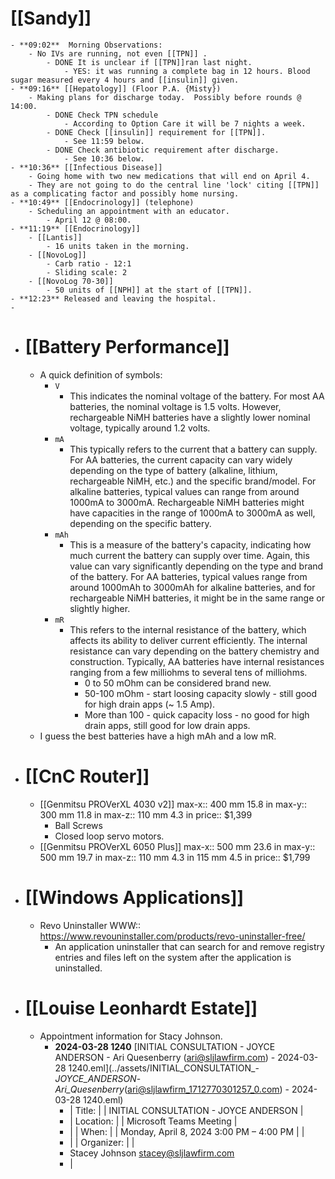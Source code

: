 # [[Sandy]]
	- **09:02**  Morning Observations:
		- No IVs are running, not even [[TPN]] .
			- DONE It is unclear if [[TPN]]ran last night.
				- YES: it was running a complete bag in 12 hours. Blood sugar measured every 4 hours and [[insulin]] given.
	- **09:16** [[Hepatology]] (Floor P.A. {Misty})
		- Making plans for discharge today.  Possibly before rounds @ 14:00.
			- DONE Check TPN schedule
				- According to Option Care it will be 7 nights a week.
			- DONE Check [[insulin]] requirement for [[TPN]].
				- See 11:59 below.
			- DONE Check antibiotic requirement after discharge.
				- See 10:36 below.
	- **10:36** [[Infectious Disease]]
		- Going home with two new medications that will end on April 4.
		- They are not going to do the central line 'lock' citing [[TPN]] as a complicating factor and possibly home nursing.
	- **10:49** [[Endocrinology]] (telephone)
		- Scheduling an appointment with an educator.
			- April 12 @ 08:00.
	- **11:19** [[Endocrinology]]
		- [[Lantis]]
			- 16 units taken in the morning.
		- [[NovoLog]]
			- Carb ratio - 12:1
			- Sliding scale: 2
		- [[NovoLog 70-30]]
			- 50 units of [[NPH]] at the start of [[TPN]].
	- **12:23** Released and leaving the hospital.
	-
- # [[Battery Performance]]
	- A quick definition of symbols:
		- `V`
			- This indicates the nominal voltage of the battery. For most AA batteries, the nominal voltage is 1.5 volts. However, rechargeable NiMH batteries have a slightly lower nominal voltage, typically around 1.2 volts.
		- `mA`
			- This typically refers to the current that a battery can supply. For AA batteries, the current capacity can vary widely depending on the type of battery (alkaline, lithium, rechargeable NiMH, etc.) and the specific brand/model. For alkaline batteries, typical values can range from around 1000mA to 3000mA. Rechargeable NiMH batteries might have capacities in the range of 1000mA to 3000mA as well, depending on the specific battery.
		- `mAh`
			- This is a measure of the battery's capacity, indicating how much current the battery can supply over time. Again, this value can vary significantly depending on the type and brand of the battery. For AA batteries, typical values range from around 1000mAh to 3000mAh for alkaline batteries, and for rechargeable NiMH batteries, it might be in the same range or slightly higher.
		- `mR`
			- This refers to the internal resistance of the battery, which affects its ability to deliver current efficiently. The internal resistance can vary depending on the battery chemistry and construction. Typically, AA batteries have internal resistances ranging from a few milliohms to several tens of milliohms.
				- 0 to 50 mOhm can be considered brand new.
				- 50-100 mOhm - start loosing capacity slowly - still good for high drain apps (~ 1.5 Amp).
				- More than 100 - quick capacity loss - no good for high drain apps, still good for low drain apps.
	- I guess the best batteries have a high mAh and a low mR.
- # [[CnC Router]]
	- [[Genmitsu PROVerXL 4030 v2]]
	  max-x:: 400 mm 15.8 in
	  max-y::  300 mm  11.8 in
	  max-z::  110 mm  4.3 in
	  price:: $1,399
		- Ball Screws
		- Closed loop servo motors.
	- [[Genmitsu PROVerXL 6050 Plus]]
	  max-x:: 500 mm 23.6 in
	  max-y::  500 mm  19.7 in
	  max-z:: 110 mm  4.3 in 115 mm  4.5 in
	  price:: $1,799
- # [[Windows Applications]]
	- Revo Uninstaller
	  WWW:: https://www.revouninstaller.com/products/revo-uninstaller-free/
		- An application uninstaller that can search for and remove registry entries and files left on the system after the application is uninstalled.
- # [[Louise Leonhardt Estate]]
	- Appointment information for Stacy Johnson.
		- **2024-03-28 1240** [INITIAL CONSULTATION - JOYCE ANDERSON - Ari Quesenberry (ari@sljlawfirm.com) - 2024-03-28 1240.eml](../assets/INITIAL_CONSULTATION_-_JOYCE_ANDERSON_-_Ari_Quesenberry_(ari@sljlawfirm_1712770301257_0.com) - 2024-03-28 1240.eml)
			- | Title: | 
			               | INITIAL CONSULTATION - JOYCE ANDERSON  |
			- | Location: | 
			             | Microsoft Teams Meeting |
			- | 
			             | When: | 
			             | Monday, April 8, 2024 3:00 PM – 4:00 PM | 
			           |
			- | 
			             | Organizer: | 
			             |
			- Stacey Johnson <stacey@sljlawfirm.com>
			- |